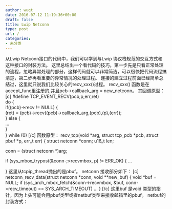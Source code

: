 ```yaml
---
author: wuqt
date: 2016-07-12 11:19:36+00:00
draft: false
title: Lwip Netconn
type: post
url: /
categories:
- 未分类
---
```


从Lwip Netconn接口的代码中，我们可以学到与Lwip 协议栈规范的交互方式和这种接口的封装方法。
这里总结出一个看代码的技巧，第一步先是只看正常处理的流程，忽略异常处理的部分，这样代码就可以非常简洁，可以很快把代码流程搞清楚，第二步再看重要的异常情况的处理过程。
连接的建立过程前面已经简单总结过，这里就只说我们比较关心的recv_xxx()过程。
recv_xxx() 函数是在accept_func里注册的,并且pcb->callback_arg = new_netconn。
其回调原型：
[c]
#define TCP_EVENT_RECV(pcb,p,err,ret)                          \
  do {                                                         \
    if((pcb)->recv != NULL) {                                  \
      (ret) = (pcb)->recv((pcb)->callback_arg,(pcb),(p),(err));\
    } else {                                                   \
...         \
    }                                                          \
  } while (0)
[/c]
函数原型：
recv_tcp(void *arg, struct tcp_pcb *pcb, struct pbuf *p, err_t err)
{
  struct netconn *conn;
  u16_t len;

  conn = (struct netconn *)arg;

  if (sys_mbox_trypost(&conn-;>recvmbox, p) != ERR_OK) {
...


}
这里从tcpip_thread抛出的是pbuf。
netconn 接收部分如下：
[c]
netconn_recv_data(struct netconn *conn, void **new_buf)
{
 void *buf = NULL;
 if (sys_arch_mbox_fetch(&conn->recvmbox, &buf, conn->recv_timeout) == SYS_ARCH_TIMEOUT)
 ...
}
[/c]
这里buf 是void 类型的指针，因为上头可能会用pbuf类型或者netbuf类型来接收邮箱里的pbuf。
netbuf的封装方式：
